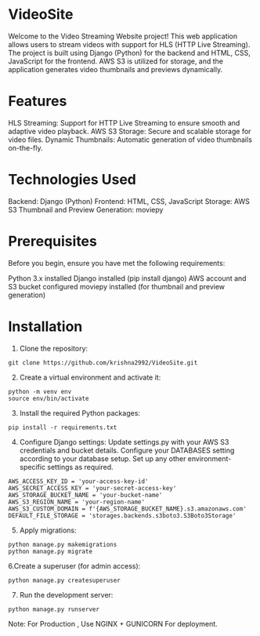 # VideoSite

Welcome to the Video Streaming Website project! This web application allows users to stream videos with support for HLS (HTTP Live Streaming). The project is built using Django (Python) for the backend and HTML, CSS, JavaScript for the frontend. AWS S3 is utilized for storage, and the application generates video thumbnails and previews dynamically.

# Features

HLS Streaming: Support for HTTP Live Streaming to ensure smooth and adaptive video playback.
AWS S3 Storage: Secure and scalable storage for video files.
Dynamic Thumbnails: Automatic generation of video thumbnails on-the-fly.

# Technologies Used
Backend: Django (Python)
Frontend: HTML, CSS, JavaScript
Storage: AWS S3
Thumbnail and Preview Generation: moviepy


# Prerequisites
Before you begin, ensure you have met the following requirements:

Python 3.x installed
Django installed (pip install django)
AWS account and S3 bucket configured
moviepy installed (for thumbnail and preview generation)

# Installation


1. Clone the repository:

```
git clone https://github.com/krishna2992/VideoSite.git
```
2. Create a virtual environment and activate it:
```
python -m venv env
source env/bin/activate
```
3. Install the required Python packages:
```
pip install -r requirements.txt
```

4. Configure Django settings:
Update settings.py with your AWS S3 credentials and bucket details.
Configure your DATABASES setting according to your database setup.
Set up any other environment-specific settings as required.
```
AWS_ACCESS_KEY_ID = 'your-access-key-id'
AWS_SECRET_ACCESS_KEY = 'your-secret-access-key'
AWS_STORAGE_BUCKET_NAME = 'your-bucket-name'
AWS_S3_REGION_NAME = 'your-region-name'
AWS_S3_CUSTOM_DOMAIN = f'{AWS_STORAGE_BUCKET_NAME}.s3.amazonaws.com'
DEFAULT_FILE_STORAGE = 'storages.backends.s3boto3.S3Boto3Storage'
```
5. Apply migrations:

```
python manage.py makemigrations
python manage.py migrate
```

6.Create a superuser (for admin access):
```
python manage.py createsuperuser
```

7. Run the development server:
```
python manage.py runserver

```
Note: For Production , Use NGINX + GUNICORN For deployment.
